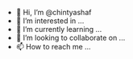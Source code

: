 - 👋 Hi, I’m @chintyashaf
- 👀 I’m interested in ...
- 🌱 I’m currently learning ...
- 💞️ I’m looking to collaborate on ...
- 📫 How to reach me ...

<!---
chintyashaf/chintyashaf is a ✨ special ✨ repository because its `README.md` (this file) appears on your GitHub profile.
You can click the Preview link to take a look at your changes.
--->
